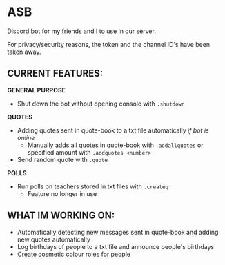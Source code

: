 # ASB
Discord bot for my friends and I to use in our server.

For privacy/security reasons, the token and the channel ID's have been taken away.

## **CURRENT FEATURES:**
**GENERAL PURPOSE**
- Shut down the bot without opening console with `.shutdown`

**QUOTES**
- Adding quotes sent in quote-book to a txt file automatically _if bot is online_
	- Manually adds all quotes in quote-book with `.addallquotes` or specified amount with `.addquotes <number>`
- Send random quote with `.quote`

**POLLS**
- Run polls on teachers stored in txt files with `.createq`
	- Feature no longer in use

## **WHAT IM WORKING ON:**
- Automatically detecting new messages sent in quote-book and adding new quotes automatically
- Log birthdays of people to a txt file and announce people's birthdays
- Create cosmetic colour roles for people
